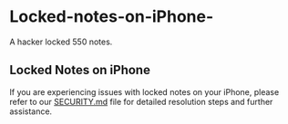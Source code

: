 # Locked-notes-on-iPhone-
A hacker locked 550 notes.

## Locked Notes on iPhone
If you are experiencing issues with locked notes on your iPhone, please refer to our [SECURITY.md](SECURITY.md) file for detailed resolution steps and further assistance.